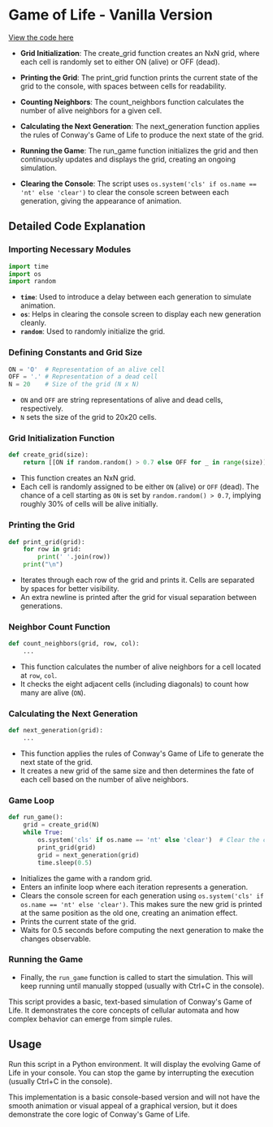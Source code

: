# Game of Life - Vanilla Version

[View the code here](./vanilla.py)

- **Grid Initialization**: The create_grid function creates an NxN grid, where each cell is randomly set to either ON (alive) or OFF (dead).

- **Printing the Grid**: The print_grid function prints the current state of the grid to the console, with spaces between cells for readability.

- **Counting Neighbors**: The count_neighbors function calculates the number of alive neighbors for a given cell.

- **Calculating the Next Generation**: The next_generation function applies the rules of Conway's Game of Life to produce the next state of the grid.

- **Running the Game**: The run_game function initializes the grid and then continuously updates and displays the grid, creating an ongoing simulation.

- **Clearing the Console**: The script uses `os.system('cls' if os.name == 'nt' else 'clear')` to clear the console screen between each generation, giving the appearance of animation.


## Detailed Code Explanation

### Importing Necessary Modules

```py
import time
import os
import random
```

-   **`time`**: Used to introduce a delay between each generation to simulate animation.
-   **`os`**: Helps in clearing the console screen to display each new generation cleanly.
-   **`random`**: Used to randomly initialize the grid.

### Defining Constants and Grid Size

```py
ON = 'O'  # Representation of an alive cell
OFF = '.' # Representation of a dead cell
N = 20    # Size of the grid (N x N)
```

-   `ON` and `OFF` are string representations of alive and dead cells, respectively.
-   `N` sets the size of the grid to 20x20 cells.

### Grid Initialization Function

```py
def create_grid(size):
    return [[ON if random.random() > 0.7 else OFF for _ in range(size)] for _ in range(size)]
```

-   This function creates an NxN grid.
-   Each cell is randomly assigned to be either `ON` (alive) or `OFF` (dead). The chance of a cell starting as `ON` is set by `random.random() > 0.7`, implying roughly 30% of cells will be alive initially.

### Printing the Grid

```py
def print_grid(grid):
    for row in grid:
        print(' '.join(row))
    print("\n")
```

-   Iterates through each row of the grid and prints it. Cells are separated by spaces for better visibility.
-   An extra newline is printed after the grid for visual separation between generations.

### Neighbor Count Function

```py
def count_neighbors(grid, row, col):
    ...
```

-   This function calculates the number of alive neighbors for a cell located at `row`, `col`.
-   It checks the eight adjacent cells (including diagonals) to count how many are alive (`ON`).

### Calculating the Next Generation

```py
def next_generation(grid):
    ...
```

-   This function applies the rules of Conway's Game of Life to generate the next state of the grid.
-   It creates a new grid of the same size and then determines the fate of each cell based on the number of alive neighbors.

### Game Loop

```py
def run_game():
    grid = create_grid(N)
    while True:
        os.system('cls' if os.name == 'nt' else 'clear')  # Clear the console screen
        print_grid(grid)
        grid = next_generation(grid)
        time.sleep(0.5)

```

-   Initializes the game with a random grid.
-   Enters an infinite loop where each iteration represents a generation.
-   Clears the console screen for each generation using `os.system('cls' if os.name == 'nt' else 'clear')`. This makes sure the new grid is printed at the same position as the old one, creating an animation effect.
-   Prints the current state of the grid.
-   Waits for 0.5 seconds before computing the next generation to make the changes observable.

### Running the Game

-   Finally, the `run_game` function is called to start the simulation. This will keep running until manually stopped (usually with Ctrl+C in the console).

This script provides a basic, text-based simulation of Conway's Game of Life. It demonstrates the core concepts of cellular automata and how complex behavior can emerge from simple rules.



## Usage
Run this script in a Python environment. It will display the evolving Game of Life in your console. You can stop the game by interrupting the execution (usually Ctrl+C in the console).

This implementation is a basic console-based version and will not have the smooth animation or visual appeal of a graphical version, but it does demonstrate the core logic of Conway's Game of Life.

